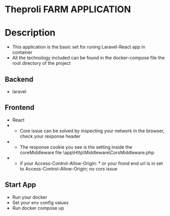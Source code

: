 # Theproli FARM APPLICATION

# Description

- This application is the basic set for runing Laravel-React app in container
- All the technology included can be found in the docker-compose file the root directory of the project

## Backend

- laravel

## Frontend

- React
- - Core issue can be solved by inspecting your network in the browser, check your response header
- - The response cookie you see is the setting inside the coreMiddleware file \app\Http\Middleware\CorsMiddleware.php
- - if your Access-Control-Allow-Origin: \* or your frond end url is in set to Access-Control-Allow-Origin; no cors issue

## Start App

- Run your docker
- Set your env config values
- Run docker compose up

